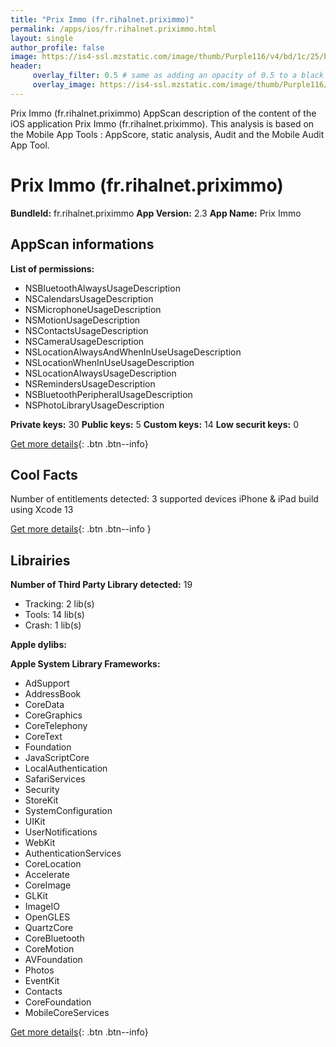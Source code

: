 ```yaml
---
title: "Prix Immo (fr.rihalnet.priximmo)"
permalink: /apps/ios/fr.rihalnet.priximmo.html
layout: single
author_profile: false
image: https://is4-ssl.mzstatic.com/image/thumb/Purple116/v4/bd/1c/25/bd1c25c2-d076-91ee-d533-c05fceae14ec/AppIcon-0-0-1x_U007emarketing-0-0-0-7-0-0-sRGB-0-0-0-GLES2_U002c0-512MB-85-220-0-0.png/512x512bb.jpg
header: 
     overlay_filter: 0.5 # same as adding an opacity of 0.5 to a black background
     overlay_image: https://is4-ssl.mzstatic.com/image/thumb/Purple116/v4/bd/1c/25/bd1c25c2-d076-91ee-d533-c05fceae14ec/AppIcon-0-0-1x_U007emarketing-0-0-0-7-0-0-sRGB-0-0-0-GLES2_U002c0-512MB-85-220-0-0.png/512x512bb.jpg
---
```

Prix Immo (fr.rihalnet.priximmo) AppScan description of the content of the iOS application Prix Immo (fr.rihalnet.priximmo). This analysis is based on the Mobile App Tools : AppScore, static analysis, Audit and the Mobile Audit App Tool.

# Prix Immo (fr.rihalnet.priximmo)

**BundleId:** fr.rihalnet.priximmo
**App Version:** 2.3
**App Name:** Prix Immo


## AppScan informations 

**List of permissions:** 
- NSBluetoothAlwaysUsageDescription
- NSCalendarsUsageDescription
- NSMicrophoneUsageDescription
- NSMotionUsageDescription
- NSContactsUsageDescription
- NSCameraUsageDescription
- NSLocationAlwaysAndWhenInUseUsageDescription
- NSLocationWhenInUseUsageDescription
- NSLocationAlwaysUsageDescription
- NSRemindersUsageDescription
- NSBluetoothPeripheralUsageDescription
- NSPhotoLibraryUsageDescription
  
  
**Private keys:** 30
**Public keys:** 5
**Custom keys:** 14
**Low securit keys:** 0
  
[Get more details](/pricing.html){: .btn .btn--info}

## Cool Facts

Number of entitlements detected: 3
supported devices iPhone & iPad
build using Xcode 13
  
[Get more details](/pricing.html){: .btn .btn--info }

## Librairies 
**Number of Third Party Library detected:** 19
- Tracking: 2 lib(s)
- Tools: 14 lib(s)
- Crash: 1 lib(s)


**Apple dylibs:**


**Apple System Library Frameworks:**
- AdSupport
- AddressBook
- CoreData
- CoreGraphics
- CoreTelephony
- CoreText
- Foundation
- JavaScriptCore
- LocalAuthentication
- SafariServices
- Security
- StoreKit
- SystemConfiguration
- UIKit
- UserNotifications
- WebKit
- AuthenticationServices
- CoreLocation
- Accelerate
- CoreImage
- GLKit
- ImageIO
- OpenGLES
- QuartzCore
- CoreBluetooth
- CoreMotion
- AVFoundation
- Photos
- EventKit
- Contacts
- CoreFoundation
- MobileCoreServices


  
[Get more details](/pricing.html){: .btn .btn--info}

